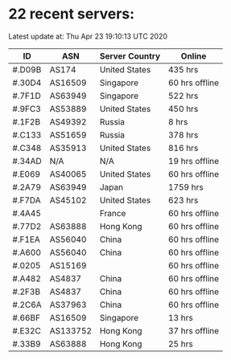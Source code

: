 # 22 recent servers:

Latest update at: Thu Apr 23 19:10:13 UTC 2020

| ID | ASN | Server Country | Online |
| -- | --- | -------------- | ------ |
| #.D09B | AS174 | United States | 435 hrs |
| #.30D4 | AS16509 | Singapore | 60 hrs offline |
| #.7F1D | AS63949 | Singapore | 522 hrs |
| #.9FC3 | AS53889 | United States | 450 hrs |
| #.1F2B | AS49392 | Russia | 8 hrs |
| #.C133 | AS51659 | Russia | 378 hrs |
| #.C348 | AS35913 | United States | 816 hrs |
| #.34AD | N/A | N/A | 19 hrs offline |
| #.E069 | AS40065 | United States | 60 hrs offline |
| #.2A79 | AS63949 | Japan | 1759 hrs |
| #.F7DA | AS45102 | United States | 623 hrs |
| #.4A45 |  | France | 60 hrs offline |
| #.77D2 | AS63888 | Hong Kong | 60 hrs offline |
| #.F1EA | AS56040 | China | 60 hrs offline |
| #.A600 | AS56040 | China | 60 hrs offline |
| #.0205 | AS15169 |  | 60 hrs offline |
| #.A482 | AS4837 | China | 60 hrs offline |
| #.2F3B | AS4837 | China | 60 hrs offline |
| #.2C6A | AS37963 | China | 60 hrs offline |
| #.66BF | AS16509 | Singapore | 13 hrs |
| #.E32C | AS133752 | Hong Kong | 37 hrs offline |
| #.33B9 | AS63888 | Hong Kong | 25 hrs |

